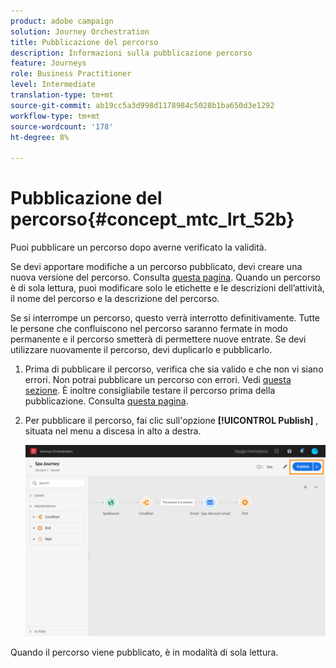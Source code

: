 ```yaml
---
product: adobe campaign
solution: Journey Orchestration
title: Pubblicazione del percorso
description: Informazioni sulla pubblicazione percorso
feature: Journeys
role: Business Practitioner
level: Intermediate
translation-type: tm+mt
source-git-commit: ab19cc5a3d998d1178984c5028b1ba650d3e1292
workflow-type: tm+mt
source-wordcount: '178'
ht-degree: 8%

---
```



# Pubblicazione del percorso{#concept_mtc_lrt_52b}

Puoi pubblicare un percorso dopo averne verificato la validità.

Se devi apportare modifiche a un percorso pubblicato, devi creare una nuova versione del percorso. Consulta [questa pagina](../building-journeys/journey-versions.md). Quando un percorso è di sola lettura, puoi modificare solo le etichette e le descrizioni dell’attività, il nome del percorso e la descrizione del percorso.

Se si interrompe un percorso, questo verrà interrotto definitivamente. Tutte le persone che confluiscono nel percorso saranno fermate in modo permanente e il percorso smetterà di permettere nuove entrate. Se devi utilizzare nuovamente il percorso, devi duplicarlo e pubblicarlo.

1. Prima di pubblicare il percorso, verifica che sia valido e che non vi siano errori. Non potrai pubblicare un percorso con errori. Vedi [questa sezione](../about/troubleshooting.md#section_h3q_kqk_fhb). È inoltre consigliabile testare il percorso prima della pubblicazione. Consulta [questa pagina](../building-journeys/testing-the-journey.md).
1. Per pubblicare il percorso, fai clic sull&#39;opzione **[!UICONTROL Publish]** , situata nel menu a discesa in alto a destra.

   ![](../assets/journeyuc1_18.png)

Quando il percorso viene pubblicato, è in modalità di sola lettura.
